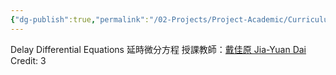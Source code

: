 ```yaml
---
{"dg-publish":true,"permalink":"/02-Projects/Project-Academic/Curriculums/DDE/DDE-info/","title":"NTHU MATH 526500 DDE Info","tags":["DDE"],"noteIcon":"2","created":"2024-09-18T14:04:12.000+08:00","updated":"2024-09-20T13:40:38.773+08:00"}
---
```


Delay Differential Equations 延時微分方程
授課教師：[戴佳原 Jia-Yuan Dai](https://www.math.nthu.edu.tw/front/Members/FullTime/member.php?ID=bnRodV9tYXRoJkZ1bGxUaW1l&PID=20863)
Credit: 3
